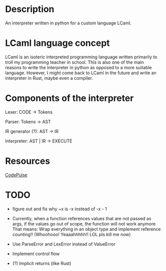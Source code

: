 # Description
An interpreter written in python for a custom language LCaml.

# LCaml language concept
LCaml is an isoteric interpreted programming language written primarily to troll my programming teacher in school.
This is also one of the main reasons to write the interpreter in python as opposed to a more suitable language.
However, I might come back to LCaml in the future and write an interpreter in Rust, maybe even a compiler.

# Components of the interpreter
Lexer: CODE -> Tokens

Parser: Tokens -> AST

IR generator (?): AST -> IR

Interpreter: AST | IR -> EXECUTE

# Resources
[CodePulse](https://www.youtube.com/watch?v=Eythq9848Fg&list=PLZQftyCk7_SdoVexSmwy_tBgs7P0b97yD)

# TODO

- figure out and fix why ~x is -x instead of -x - 1

- Currently, when a function references values that are not passed as args, if the values go out of scope, the function will not work anymore
That means: Wrap everything in an object type and implement reference counting!! (Whoohooo! Yeaaahhhhh!! LOL pls kill me now)

- Use ParseError and LexError instead of ValueError

- Implement control flow
- (?) Implicit returns (like Rust)
